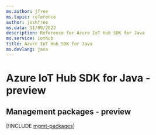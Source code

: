 ```yaml
---
ms.author: jfree
ms.topic: reference
author: joshfree
ms.data: 11/09/2022
description: Reference for Azure IoT Hub SDK for Java
ms.service: iothub
title: Azure IoT Hub SDK for Java
ms.devlang: java
---
```

# Azure IoT Hub SDK for Java - preview

## Management packages - preview
[!INCLUDE [mgmt-packages](iot-hub-mgmt-index.md)]